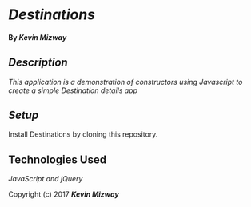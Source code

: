 # _Destinations_

#### By _**Kevin Mizway**_

## _Description_

_This application is a demonstration of constructors using Javascript to create a simple Destination details app_

## _Setup_

Install Destinations by cloning this repository.

## Technologies Used

_JavaScript and jQuery_

Copyright (c) 2017 **_Kevin Mizway_**